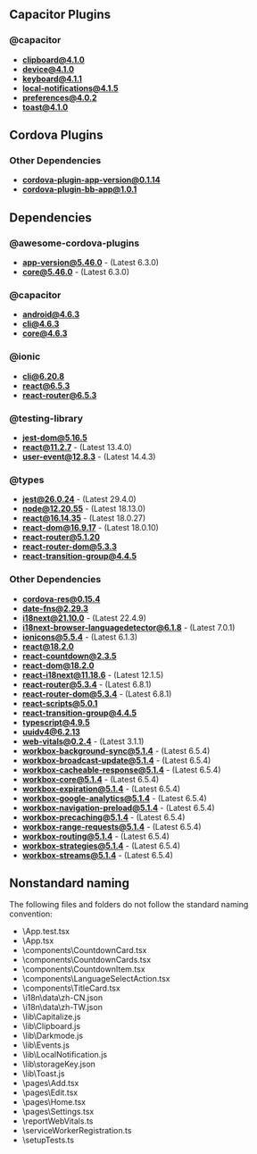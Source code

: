 ## Capacitor Plugins

### @capacitor
- **clipboard@4.1.0**
- **device@4.1.0**
- **keyboard@4.1.1**
- **local-notifications@4.1.5**
- **preferences@4.0.2**
- **toast@4.1.0**
## Cordova Plugins

### Other Dependencies
- **cordova-plugin-app-version@0.1.14**
- **cordova-plugin-bb-app@1.0.1**
## Dependencies

### @awesome-cordova-plugins
- **app-version@5.46.0** - (Latest 6.3.0)
- **core@5.46.0** - (Latest 6.3.0)
### @capacitor
- **android@4.6.3**
- **cli@4.6.3**
- **core@4.6.3**
### @ionic
- **cli@6.20.8**
- **react@6.5.3**
- **react-router@6.5.3**
### @testing-library
- **jest-dom@5.16.5**
- **react@11.2.7** - (Latest 13.4.0)
- **user-event@12.8.3** - (Latest 14.4.3)
### @types
- **jest@26.0.24** - (Latest 29.4.0)
- **node@12.20.55** - (Latest 18.13.0)
- **react@16.14.35** - (Latest 18.0.27)
- **react-dom@16.9.17** - (Latest 18.0.10)
- **react-router@5.1.20**
- **react-router-dom@5.3.3**
- **react-transition-group@4.4.5**
### Other Dependencies
- **cordova-res@0.15.4**
- **date-fns@2.29.3**
- **i18next@21.10.0** - (Latest 22.4.9)
- **i18next-browser-languagedetector@6.1.8** - (Latest 7.0.1)
- **ionicons@5.5.4** - (Latest 6.1.3)
- **react@18.2.0**
- **react-countdown@2.3.5**
- **react-dom@18.2.0**
- **react-i18next@11.18.6** - (Latest 12.1.5)
- **react-router@5.3.4** - (Latest 6.8.1)
- **react-router-dom@5.3.4** - (Latest 6.8.1)
- **react-scripts@5.0.1**
- **react-transition-group@4.4.5**
- **typescript@4.9.5**
- **uuidv4@6.2.13**
- **web-vitals@0.2.4** - (Latest 3.1.1)
- **workbox-background-sync@5.1.4** - (Latest 6.5.4)
- **workbox-broadcast-update@5.1.4** - (Latest 6.5.4)
- **workbox-cacheable-response@5.1.4** - (Latest 6.5.4)
- **workbox-core@5.1.4** - (Latest 6.5.4)
- **workbox-expiration@5.1.4** - (Latest 6.5.4)
- **workbox-google-analytics@5.1.4** - (Latest 6.5.4)
- **workbox-navigation-preload@5.1.4** - (Latest 6.5.4)
- **workbox-precaching@5.1.4** - (Latest 6.5.4)
- **workbox-range-requests@5.1.4** - (Latest 6.5.4)
- **workbox-routing@5.1.4** - (Latest 6.5.4)
- **workbox-strategies@5.1.4** - (Latest 6.5.4)
- **workbox-streams@5.1.4** - (Latest 6.5.4)


## Nonstandard naming
The following files and folders do not follow the standard naming convention:

- \App.test.tsx
- \App.tsx
- \components\CountdownCard.tsx
- \components\CountdownCards.tsx
- \components\CountdownItem.tsx
- \components\LanguageSelectAction.tsx
- \components\TitleCard.tsx
- \i18n\data\zh-CN.json
- \i18n\data\zh-TW.json
- \lib\Capitalize.js
- \lib\Clipboard.js
- \lib\Darkmode.js
- \lib\Events.js
- \lib\LocalNotification.js
- \lib\storageKey.json
- \lib\Toast.js
- \pages\Add.tsx
- \pages\Edit.tsx
- \pages\Home.tsx
- \pages\Settings.tsx
- \reportWebVitals.ts
- \serviceWorkerRegistration.ts
- \setupTests.ts
